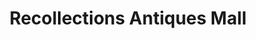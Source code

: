 ---
title: "Recollections Antiques Mall"
url: /guthrie/recollections-antiques-mall/
shop: antiques
---